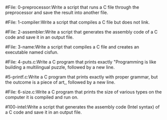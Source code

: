 #File: 0-preprocessor:Write a script that runs a C file through the preprocessor and save the result into another file.

#File: 1-compiler:Write a script that compiles a C file but does not link.

#File: 2-assembler:Write a script that generates the assembly code of a C code and save it in an output file.

#File: 3-name:Write a script that compiles a C file and creates an executable named cisfun.

#File: 4-puts.c:Write a C program that prints exactly "Programming is like building a multilingual puzzle, followed by a new line.

#5-printf.c:Write a C program that prints exactly with proper grammar, but the outcome is a piece of art,, followed by a new line.

#File: 6-size.c:Write a C program that prints the size of various types on the computer it is compiled and run on.

#100-intel:Write a script that generates the assembly code (Intel syntax) of a C code and save it in an output file.